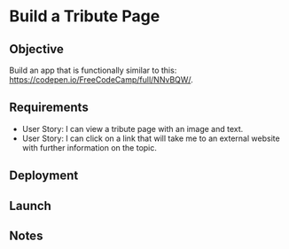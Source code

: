 # Build a Tribute Page

## Objective

Build an app that is functionally similar to this: https://codepen.io/FreeCodeCamp/full/NNvBQW/.

## Requirements

* User Story: I can view a tribute page with an image and text.
* User Story: I can click on a link that will take me to an external website with further information on the topic.

## Deployment


## Launch

<!-- [Tribute Page Live Demo]() -->

## Notes

